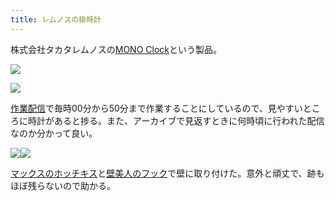 ```yaml
---
title: レムノスの掛時計
---
```

株式会社タカタレムノスの[MONO Clock](https://www.amazon.co.jp/dp/B004UIT8BK)という製品。

![](https://lh6.googleusercontent.com/ex2P-kE4-LMA0rgXITz3rsLd55dtBFSzAxGDcQwEa2z7kWMBa4KtJUm4ryriwuc1d7fLtAAXNjzVNba-cry74wZyzyhVMPQt3Ntn6lDP5-ycktX4Sn8T0Q9h5OxMiBnH1MXEFcGLeZe6Iz4YN06N5iL9MoCSbO76pi3xdkh4iuoPfIQ2khA8n7NB)

![](https://lh5.googleusercontent.com/CiN2bhjDJ5qTPHiQa9Etbh2xOO_TgHb2ZxHjXCarLDHG9OZ9t93NahX3xeQl5E6c5aTQYpMvsuaf0aqtISznoypCIq0Zl-Nk2-2OUO8XjDhcdnj5cIvgEO78O_NIsfGHLva8IgnGGvyCtDddRdjl5yWWC6zVazcsN-7oo3oTnPN0k8O2TXauCAwN)

[作業配信](https://www.youtube.com/channel/UC5s-KpSDGzxWPWNv94PnJHw)で毎時00分から50分まで作業することにしているので、見やすいところに時計があると捗る。また、アーカイブで見返すときに何時頃に行われた配信なのか分かって良い。

![](https://lh5.googleusercontent.com/T9_jNn-CRFEx_QfPES4nFcsY0ATsIeNUCTSWQZzDu7q0KbK4hwyRZquqIwWrXo4rvEex8tZen9Nuq8xNIYOIj6f2msXQvlPms3lt-QXGEQbX8LQ0jeqnMgta-vOvChycQaQlJSv4JERZqsKoKWEm8-oawDaEVn4V-F3fS9UenKC2ZPn1Hscg7oWM)![](https://lh4.googleusercontent.com/JFAk0DXS4kcgam0UFdFvKt5m_tgM7K9wq7X8RdxpH4zwJbSjjvVn1FVcAWtuknYbzcaGkR8p1lId0XfbnqWZYEUgMOnNxlyxt2TW6zppgeixFVwjDYGTay2rhpS7gMJDnVoDRy-n5GMrMxaYJBWEHmt9LEEvFzPKCj6FNM5T6tRRj5oa-6oHdC7N)

[マックスのホッチキス](https://www.amazon.co.jp/dp/B000O9WRWG)と[壁美人のフック](https://www.amazon.co.jp/dp/B00CU78TDG)で壁に取り付けた。意外と頑丈で、跡もほぼ残らないので助かる。
